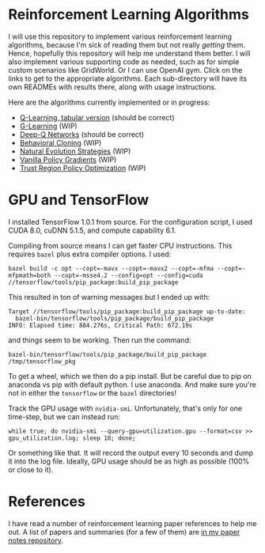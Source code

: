 # Reinforcement Learning Algorithms

I will use this repository to implement various reinforcement learning
algorithms, because I'm sick of reading them but not really *getting* them.
Hence, hopefully this repository will help me understand them better. I will
also implement various supporting code as needed, such as for simple custom
scenarios like GridWorld. Or I can use OpenAI gym. Click on the links to get to
the appropriate algorithms. Each sub-directory will have its own READMEs with
results there, along with usage instructions.

Here are the algorithms currently implemented or in progress:

- [Q-Learning, tabular version](https://github.com/DanielTakeshi/rl_algorithms/tree/master/q_learning) (should be correct)
- [G-Learning](https://github.com/DanielTakeshi/rl_algorithms/tree/master/g_learning) (WIP)
- [Deep-Q Networks](https://github.com/DanielTakeshi/rl_algorithms/tree/master/dqn) (should be correct)
- [Behavioral Cloning](https://github.com/DanielTakeshi/rl_algorithms/tree/master/il) (WIP)
- [Natural Evolution Strategies](https://github.com/DanielTakeshi/rl_algorithms/tree/master/es) (WIP)
- [Vanilla Policy Gradients](https://github.com/DanielTakeshi/rl_algorithms/tree/master/vpg) (WIP)
- [Trust Region Policy Optimization](https://github.com/DanielTakeshi/rl_algorithms/tree/master/trpo) (WIP)

# GPU and TensorFlow

I installed TensorFlow 1.0.1 from source.  For the configuration script, I used
CUDA 8.0, cuDNN 5.1.5, and compute capability 6.1.

Compiling from source means I can get faster CPU instructions. This requires
`bazel` plus extra compiler options. I used:

```
bazel build -c opt --copt=-mavx --copt=-mavx2 --copt=-mfma --copt=-mfpmath=both --copt=-msse4.2 --config=opt --config=cuda //tensorflow/tools/pip_package:build_pip_package
```

This resulted in ton of warning messages but I ended up with:

```
Target //tensorflow/tools/pip_package:build_pip_package up-to-date:
  bazel-bin/tensorflow/tools/pip_package/build_pip_package
INFO: Elapsed time: 884.276s, Critical Path: 672.19s
```

and things seem to be working. Then run the command:

```
bazel-bin/tensorflow/tools/pip_package/build_pip_package /tmp/tensorflow_pkg
```

To get a wheel, which we then do a pip install. But be careful due to pip on
anaconda vs pip with default python. I use anaconda. And make sure you're not in
either the `tensorflow` or the `bazel` directories!

Track the GPU usage with `nvidia-smi`. Unfortunately, that's only for one
time-step, but we can instead run:

```
while true; do nvidia-smi --query-gpu=utilization.gpu --format=csv >> gpu_utilization.log; sleep 10; done;
```

Or something like that. It will record the output every 10 seconds and dump it
into the log file. Ideally, GPU usage should be as high as possible (100% or
close to it).

# References

I have read a number of reinforcement learning paper references to help me out.
A list of papers and summaries (for a few of them) are [in my paper notes
repository](https://github.com/DanielTakeshi/Paper_Notes).
